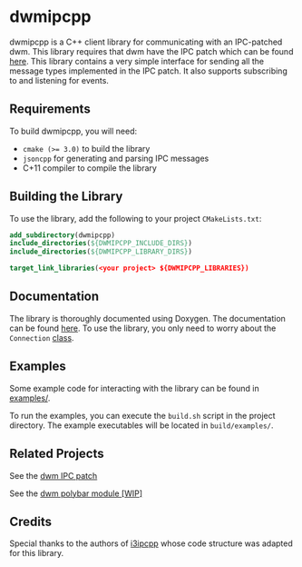 # dwmipcpp
dwmipcpp is a C++ client library for communicating with an IPC-patched dwm. This
library requires that dwm have the IPC patch which can be found
[here](https://github.com/mihirlad55/dwm-ipc). This library contains a very
simple interface for sending all the message types implemented in the IPC patch.
It also supports subscribing to and listening for events.


## Requirements
To build dwmipcpp, you will need:
- `cmake (>= 3.0)` to build the library
- `jsoncpp` for generating and parsing IPC messages
- C+11 compiler to compile the library


## Building the Library
To use the library, add the following to your project `CMakeLists.txt`:
```cmake
add_subdirectory(dwmipcpp)
include_directories(${DWMIPCPP_INCLUDE_DIRS})
include_directories(${DWMIPCPP_LIBRARY_DIRS})

target_link_libraries(<your project> ${DWMIPCPP_LIBRARIES})
```


## Documentation
The library is thoroughly documented using Doxygen. The documentation can be
found [here](https://mihirlad55.github.io/dwmipcpp). To use the library, you
only need to worry about the `Connection`
[class](https://mihirlad55.github.io/dwmipcpp/classdwmipc_1_1Connection.html).


## Examples
Some example code for interacting with the library can be found in
[examples/](https://github.com/mihirlad55/dwmipcpp/tree/master/examples).

To run the examples, you can execute the `build.sh` script in the project
directory. The example executables will be located in `build/examples/`.


## Related Projects
See the [dwm IPC patch](https://github.com/mihirlad55/dwm-ipc)

See the [dwm polybar module \[WIP\]](https://github.com/mihirlad55/polybar)


## Credits
Special thanks to the authors of [i3ipcpp](https://github.com/drmgc/i3ipcpp)
whose code structure was adapted for this library.
